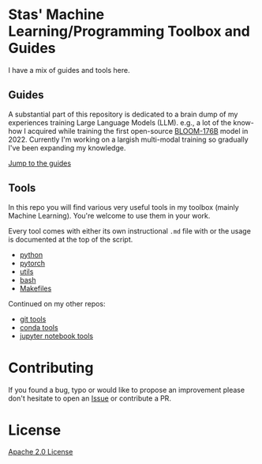 # Stas' Machine Learning/Programming Toolbox and Guides

I have a mix of guides and tools here.

## Guides

A substantial part of this repository is dedicated to a brain dump of my experiences training Large Language Models (LLM). e.g., a lot of the know-how I acquired while training the first open-source [BLOOM-176B](https://huggingface.co/bigscience/bloom) model in 2022. Currently I'm working on a largish multi-modal training so gradually I've been expanding my knowledge.

[Jump to the guides](./pytorch#guides-to-training-models)

## Tools

In this repo you will find various very useful tools in my toolbox (mainly Machine Learning). You're welcome to use them in your work.

Every tool comes with either its own instructional `.md` file with or the usage is documented at the top of the script.

- [python](./python)
- [pytorch](./pytorch)
- [utils](./utils)
- [bash](./bash)
- [Makefiles](./make)

Continued on my other repos:

- [git tools](https://github.com/stas00/git-tools)
- [conda tools](https://github.com/stas00/conda-tools)
- [jupyter notebook tools](https://github.com/stas00/jupyter-notebook-tools)

# Contributing

If you found a bug, typo or would like to propose an improvement please don't hesitate to open an [Issue](/Issue) or contribute a PR.

# License

[Apache 2.0 License](./LICENSE)

